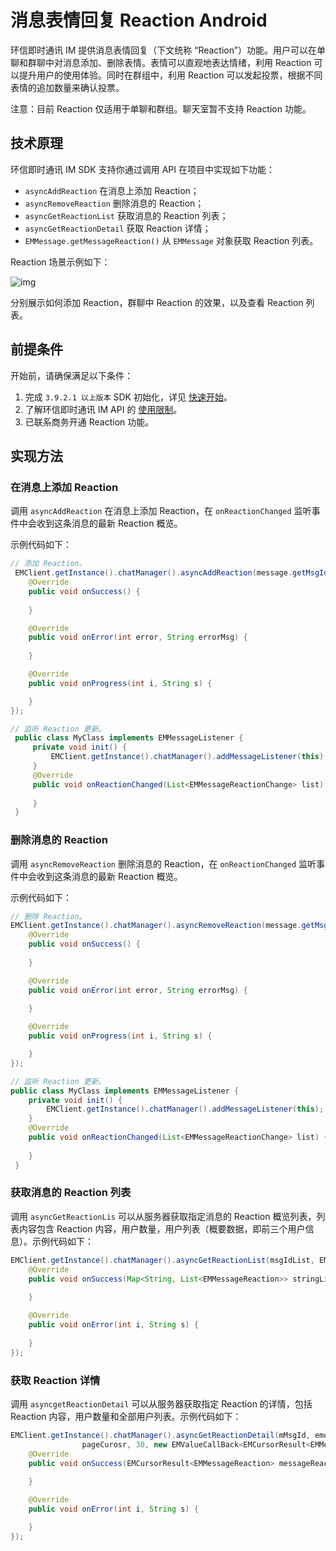 # 消息表情回复 Reaction Android

<Toc />

环信即时通讯 IM 提供消息表情回复（下文统称 “Reaction”）功能。用户可以在单聊和群聊中对消息添加、删除表情。表情可以直观地表达情绪，利用 Reaction 可以提升用户的使用体验。同时在群组中，利用 Reaction 可以发起投票，根据不同表情的追加数量来确认投票。

注意：目前 Reaction 仅适用于单聊和群组。聊天室暂不支持 Reaction 功能。

## 技术原理

环信即时通讯 IM SDK 支持你通过调用 API 在项目中实现如下功能：

- `asyncAddReaction` 在消息上添加 Reaction；
- `asyncRemoveReaction` 删除消息的 Reaction；
- `asyncGetReactionList` 获取消息的 Reaction 列表；
- `asyncGetReactionDetail` 获取 Reaction 详情；
- `EMMessage.getMessageReaction()` 从 `EMMessage` 对象获取 Reaction 列表。

Reaction 场景示例如下：

![img](@static/images/android/reactions.png)

分别展示如何添加 Reaction，群聊中 Reaction 的效果，以及查看 Reaction 列表。

## 前提条件

开始前，请确保满足以下条件：

1. 完成 `3.9.2.1 以上版本` SDK 初始化，详见 [快速开始](quickstart.html)。
2. 了解环信即时通讯 IM API 的 [使用限制](product/limitation.html)。
3. 已联系商务开通 Reaction 功能。

## 实现方法

### 在消息上添加 Reaction

调用 `asyncAddReaction` 在消息上添加 Reaction，在 `onReactionChanged` 监听事件中会收到这条消息的最新 Reaction 概览。

示例代码如下：

```java
// 添加 Reaction。
 EMClient.getInstance().chatManager().asyncAddReaction(message.getMsgId(), reaction, new EMCallBack() {
    @Override
    public void onSuccess() {
        
    }

    @Override
    public void onError(int error, String errorMsg) {
        
    }

    @Override
    public void onProgress(int i, String s) {

    }
});

// 监听 Reaction 更新。
 public class MyClass implements EMMessageListener {
     private void init() {
         EMClient.getInstance().chatManager().addMessageListener(this);
     }
     @Override
     public void onReactionChanged(List<EMMessageReactionChange> list) {
       
     }
 }
```

### 删除消息的 Reaction

调用 `asyncRemoveReaction` 删除消息的 Reaction，在 `onReactionChanged` 监听事件中会收到这条消息的最新 Reaction 概览。

示例代码如下：

```java
// 删除 Reaction。
EMClient.getInstance().chatManager().asyncRemoveReaction(message.getMsgId(), reaction, new EMCallBack() {
    @Override
    public void onSuccess() {
        
    }

    @Override
    public void onError(int error, String errorMsg) {
        
    }

    @Override
    public void onProgress(int i, String s) {

    }
});

// 监听 Reaction 更新。
public class MyClass implements EMMessageListener {
    private void init() {
        EMClient.getInstance().chatManager().addMessageListener(this);
    }
    @Override
    public void onReactionChanged(List<EMMessageReactionChange> list) {
    
    }
 }
```

### 获取消息的 Reaction 列表

调用 `asyncGetReactionLis` 可以从服务器获取指定消息的 Reaction 概览列表，列表内容包含 Reaction 内容，用户数量，用户列表（概要数据，即前三个用户信息）。示例代码如下：

```java
EMClient.getInstance().chatManager().asyncGetReactionList(msgIdList, EMMessage.ChatType.Chat, groupId, new EMValueCallBack<Map<String, List<EMMessageReaction>>>() {
    @Override
    public void onSuccess(Map<String, List<EMMessageReaction>> stringListMap) {
    
    }

    @Override
    public void onError(int i, String s) {
        
    }
});
```

### 获取 Reaction 详情

调用 `asyncgetReactionDetail` 可以从服务器获取指定 Reaction 的详情，包括 Reaction 内容，用户数量和全部用户列表。示例代码如下：

```java
EMClient.getInstance().chatManager().asyncGetReactionDetail(mMsgId, emojiconId,
                pageCurosr, 30, new EMValueCallBack<EMCursorResult<EMMessageReaction>>() {
    @Override
    public void onSuccess(EMCursorResult<EMMessageReaction> messageReactionCursorResult) {
        
    }

    @Override
    public void onError(int i, String s) {

    }
});
```